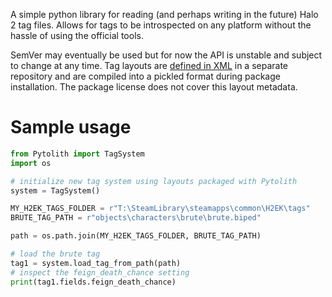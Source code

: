 A simple python library for reading (and perhaps writing in the future) Halo 2 tag files. Allows for tags to be introspected on any platform without the hassle of using the official tools.

SemVer may eventually be used but for now the API is unstable and subject to change at any time. Tag layouts are [defined in XML](https://github.com/num0005/Halo2TagLayouts) in a separate repository and are compiled into a pickled format during package installation. The package license does not cover this layout metadata.

# Sample usage

```python
from Pytolith import TagSystem
import os

# initialize new tag system using layouts packaged with Pytolith
system = TagSystem()

MY_H2EK_TAGS_FOLDER = r"T:\SteamLibrary\steamapps\common\H2EK\tags"
BRUTE_TAG_PATH = r"objects\characters\brute\brute.biped"

path = os.path.join(MY_H2EK_TAGS_FOLDER, BRUTE_TAG_PATH)

# load the brute tag
tag1 = system.load_tag_from_path(path)
# inspect the feign_death_chance setting
print(tag1.fields.feign_death_chance)
```